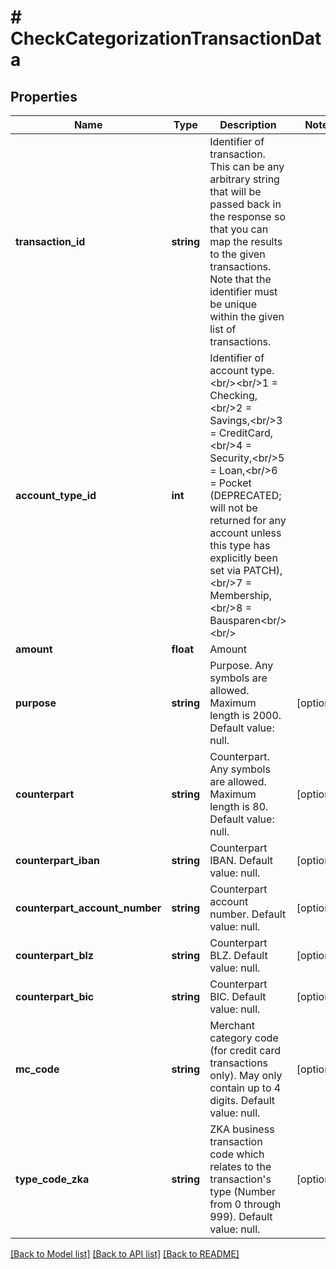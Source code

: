 # # CheckCategorizationTransactionData

## Properties

Name | Type | Description | Notes
------------ | ------------- | ------------- | -------------
**transaction_id** | **string** | Identifier of transaction. This can be any arbitrary string that will be passed back in the response so that you can map the results to the given transactions. Note that the identifier must be unique within the given list of transactions. |
**account_type_id** | **int** | Identifier of account type.&lt;br/&gt;&lt;br/&gt;1 &#x3D; Checking,&lt;br/&gt;2 &#x3D; Savings,&lt;br/&gt;3 &#x3D; CreditCard,&lt;br/&gt;4 &#x3D; Security,&lt;br/&gt;5 &#x3D; Loan,&lt;br/&gt;6 &#x3D; Pocket (DEPRECATED; will not be returned for any account unless this type has explicitly been set via PATCH),&lt;br/&gt;7 &#x3D; Membership,&lt;br/&gt;8 &#x3D; Bausparen&lt;br/&gt;&lt;br/&gt; |
**amount** | **float** | Amount |
**purpose** | **string** | Purpose. Any symbols are allowed. Maximum length is 2000. Default value: null. | [optional]
**counterpart** | **string** | Counterpart. Any symbols are allowed. Maximum length is 80. Default value: null. | [optional]
**counterpart_iban** | **string** | Counterpart IBAN. Default value: null. | [optional]
**counterpart_account_number** | **string** | Counterpart account number. Default value: null. | [optional]
**counterpart_blz** | **string** | Counterpart BLZ. Default value: null. | [optional]
**counterpart_bic** | **string** | Counterpart BIC. Default value: null. | [optional]
**mc_code** | **string** | Merchant category code (for credit card transactions only). May only contain up to 4 digits. Default value: null. | [optional]
**type_code_zka** | **string** | ZKA business transaction code which relates to the transaction&#39;s type (Number from 0 through 999). Default value: null. | [optional]

[[Back to Model list]](../../README.md#models) [[Back to API list]](../../README.md#endpoints) [[Back to README]](../../README.md)
